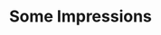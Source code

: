 ---
title: "Some Impressions"
summary: "Listen to these, and be <em>impressed</em>."
runtime: "3:12"
yt_id: "d0LWAkoXeFg"
written_by: "Stanley Idesis"
directed_by: "Stanley Idesis"
edited_by: "Stanley Idesis"
starring: "Stanley Idesis"
---